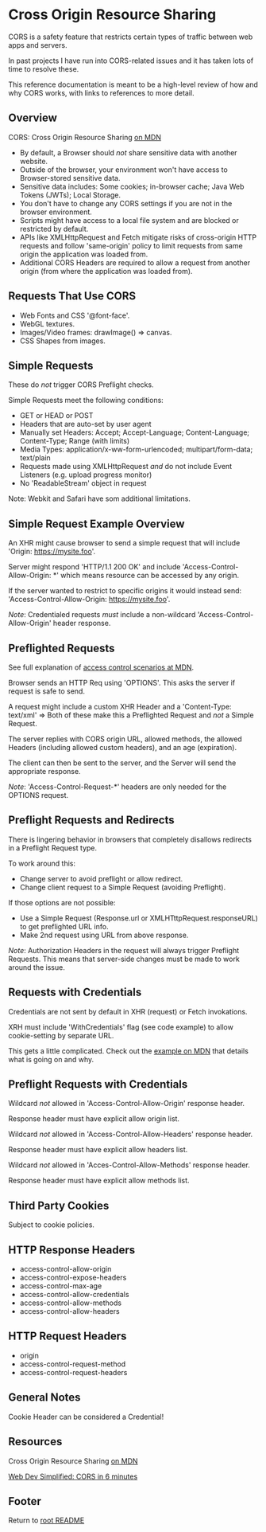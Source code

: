 # Cross Origin Resource Sharing

CORS is a safety feature that restricts certain types of traffic between web apps and servers.

In past projects I have run into CORS-related issues and it has taken lots of time to resolve these.

This reference documentation is meant to be a high-level review of how and why CORS works, with links to references to more detail.

## Overview

CORS: Cross Origin Resource Sharing [on MDN](https://developer.mozilla.org/en-US/docs/Web/HTTP/CORS)

- By default, a Browser should *not* share sensitive data with another website.
- Outside of the browser, your environment won't have access to Browser-stored sensitive data.
- Sensitive data includes: Some cookies; in-browser cache; Java Web Tokens (JWTs); Local Storage.
- You don't have to change any CORS settings if you are not in the browser environment.
- Scripts might have access to a local file system and are blocked or restricted by default.
- APIs like XMLHttpRequest and Fetch mitigate risks of cross-origin HTTP requests and follow 'same-origin' policy to limit requests from same origin the application was loaded from.
- Additional CORS Headers are required to allow a request from another origin (from where the application was loaded from).

## Requests That Use CORS

- Web Fonts and CSS '@font-face'.
- WebGL textures.
- Images/Video frames: drawImage() => canvas.
- CSS Shapes from images.

## Simple Requests

These do *not* trigger CORS Preflight checks.

Simple Requests meet the following conditions:

- GET or HEAD or POST
- Headers that are auto-set by user agent
- Manually set Headers: Accept; Accept-Language; Content-Language; Content-Type; Range (with limits)
- Media Types: application/x-ww-form-urlencoded; multipart/form-data; text/plain
- Requests made using XMLHttpRequest *and* do not include Event Listeners (e.g. upload progress monitor)
- No 'ReadableStream' object in request

Note: Webkit and Safari have som additional limitations.

## Simple Request Example Overview

An XHR might cause browser to send a simple request that will include 'Origin: https://mysite.foo'.

Server might respond 'HTTP/1.1 200 OK' and include 'Access-Control-Allow-Origin: *' which means resource can be accessed by any origin.

If the server wanted to restrict to specific origins it would instead send: 'Access-Control-Allow-Origin: https://mysite.foo'.

*Note*: Credentialed requests *must* include a non-wildcard 'Access-Control-Allow-Origin' header response.

## Preflighted Requests

See full explanation of [access control scenarios at MDN](https://developer.mozilla.org/en-US/docs/Web/HTTP/CORS#examples_of_access_control_scenarios).

Browser sends an HTTP Req using 'OPTIONS'. This asks the server if request is safe to send.

A request might include a custom XHR Header and a 'Content-Type: text/xml' => Both of these make this a Preflighted Request and *not* a Simple Request.

The server replies with CORS origin URL, allowed methods, the allowed Headers (including allowed custom headers), and an age (expiration).

The client can then be sent to the server, and the Server will send the appropriate response.

*Note*: 'Access-Control-Request-*' headers are only needed for the OPTIONS request.

## Preflight Requests and Redirects

There is lingering behavior in browsers that completely disallows redirects in a Preflight Request type.

To work around this:

- Change server to avoid preflight or allow redirect.
- Change client request to a Simple Request (avoiding Preflight).

If those options are not possible:

- Use a Simple Request (Response.url or XMLHTttpRequest.responseURL) to get preflighted URL info.
- Make 2nd request using URL from above response.

*Note*: Authorization Headers in the request will always trigger Preflight Requests. This means that server-side changes must be made to work around the issue.

## Requests with Credentials

Credentials are not sent by default in XHR (request) or Fetch invokations.

XRH must include 'WithCredentials' flag (see code example) to allow cookie-setting by separate URL.

This gets a little complicated. Check out the [example on MDN](https://developer.mozilla.org/en-US/docs/Web/HTTP/CORS#requests_with_credentials) that details what is going on and why.

## Preflight Requests with Credentials

Wildcard *not* allowed in 'Access-Control-Allow-Origin' response header.

Response header must have explicit allow origin list.

Wildcard *not* allowed in 'Access-Control-Allow-Headers' response header.

Response header must have explicit allow headers list.

Wildcard *not* allowed in 'Acces-Control-Allow-Methods' response header.

Response header must have explicit allow methods list.

## Third Party Cookies

Subject to cookie policies.

## HTTP Response Headers

- access-control-allow-origin
- access-control-expose-headers
- access-control-max-age
- access-control-allow-credentials
- access-control-allow-methods
- access-control-allow-headers

## HTTP Request Headers

- origin
- access-control-request-method
- access-control-request-headers

## General Notes

Cookie Header can be considered a Credential!

## Resources

Cross Origin Resource Sharing [on MDN](https://developer.mozilla.org/en-US/docs/Web/HTTP/CORS)

[Web Dev Simplified: CORS in 6 minutes](https://www.youtube.com/watch?v=PNtFSVU-YTI)

## Footer

Return to [root README](../README.html)
